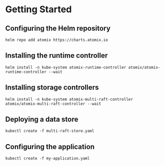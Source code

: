 # Getting Started

## Configuring the Helm repository

```shell
helm repo add atomix https://charts.atomix.io
```

## Installing the runtime controller

```shell
helm install -n kube-system atomix-runtime-controller atomix/atomix-runtime-controller --wait
```

## Installing storage controllers

```shell
helm install -n kube-system atomix-multi-raft-controller atomix/atomix-multi-raft-controller --wait
```

## Deploying a data store

```shell
kubectl create -f multi-raft-store.yaml
```

## Configuring the application

```shell
kubectl create -f my-application.yaml
```

